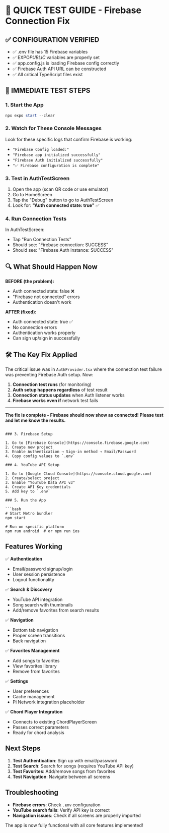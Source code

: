 # 🎯 QUICK TEST GUIDE - Firebase Connection Fix

## ✅ CONFIGURATION VERIFIED

- ✅ .env file has 15 Firebase variables
- ✅ EXPO*PUBLIC* variables are properly set
- ✅ app.config.js is loading Firebase config correctly
- ✅ Firebase Auth API URL can be constructed
- ✅ All critical TypeScript files exist

## 🚀 IMMEDIATE TEST STEPS

### 1. Start the App

```powershell
npx expo start --clear
```

### 2. Watch for These Console Messages

Look for these specific logs that confirm Firebase is working:

- `"Firebase Config loaded:"`
- `"Firebase app initialized successfully"`
- `"Firebase Auth initialized successfully"`
- `"✅ Firebase configuration is complete"`

### 3. Test in AuthTestScreen

1. Open the app (scan QR code or use emulator)
2. Go to HomeScreen
3. Tap the "Debug" button to go to AuthTestScreen
4. Look for: **"Auth connected state: true"** ✅

### 4. Run Connection Tests

In AuthTestScreen:

- Tap "Run Connection Tests"
- Should see: "Firebase connection: SUCCESS"
- Should see: "Firebase Auth instance: SUCCESS"

## 🔍 What Should Happen Now

**BEFORE (the problem):**

- Auth connected state: false ❌
- "Firebase not connected" errors
- Authentication doesn't work

**AFTER (fixed):**

- Auth connected state: true ✅
- No connection errors
- Authentication works properly
- Can sign up/sign in successfully

## 🛠️ The Key Fix Applied

The critical issue was in `AuthProvider.tsx` where the connection test failure was preventing Firebase Auth setup. Now:

1. **Connection test runs** (for monitoring)
2. **Auth setup happens regardless** of test result
3. **Connection status updates** when Auth listener works
4. **Firebase works even if** network test fails

---

**The fix is complete - Firebase should now show as connected! Please test and let me know the results.**

````

### 3. Firebase Setup

1. Go to [Firebase Console](https://console.firebase.google.com)
2. Create new project
3. Enable Authentication → Sign-in method → Email/Password
4. Copy config values to `.env`

### 4. YouTube API Setup

1. Go to [Google Cloud Console](https://console.cloud.google.com)
2. Create/select project
3. Enable "YouTube Data API v3"
4. Create API Key credentials
5. Add key to `.env`

### 5. Run the App

```bash
# Start Metro bundler
npm start

# Run on specific platform
npm run android  # or npm run ios
````

## Features Working

✅ **Authentication**

- Email/password signup/login
- User session persistence
- Logout functionality

✅ **Search & Discovery**

- YouTube API integration
- Song search with thumbnails
- Add/remove favorites from search results

✅ **Navigation**

- Bottom tab navigation
- Proper screen transitions
- Back navigation

✅ **Favorites Management**

- Add songs to favorites
- View favorites library
- Remove from favorites

✅ **Settings**

- User preferences
- Cache management
- Pi Network integration placeholder

✅ **Chord Player Integration**

- Connects to existing ChordPlayerScreen
- Passes correct parameters
- Ready for chord analysis

## Next Steps

1. **Test Authentication**: Sign up with email/password
2. **Test Search**: Search for songs (requires YouTube API key)
3. **Test Favorites**: Add/remove songs from favorites
4. **Test Navigation**: Navigate between all screens

## Troubleshooting

- **Firebase errors**: Check `.env` configuration
- **YouTube search fails**: Verify API key is correct
- **Navigation issues**: Check if all screens are properly imported

The app is now fully functional with all core features implemented!

